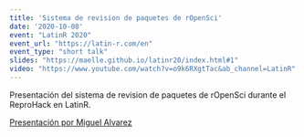 ```yaml
---
title: 'Sistema de revision de paquetes de rOpenSci'
date: '2020-10-08'
event: "LatinR 2020"
event_url: "https://latin-r.com/en"
event_type: "short talk"
slides: "https://maelle.github.io/latinr20/index.html#1"
video: "https://www.youtube.com/watch?v=o9k6RXgtTac&ab_channel=LatinR"
---
```


Presentación del sistema de revision de paquetes de rOpenSci durante el ReproHack en LatinR.

[Presentación por Miguel Alvarez](https://www.youtube.com/watch?v=NDB4s8N2fTw)